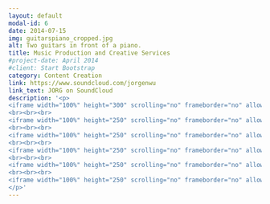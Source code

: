 ```yaml
---
layout: default
modal-id: 6
date: 2014-07-15
img: guitarspiano_cropped.jpg
alt: Two guitars in front of a piano.
title: Music Production and Creative Services
#project-date: April 2014
#client: Start Bootstrap
category: Content Creation
link: https://www.soundcloud.com/jorgenwu
link_text: JORG on SoundCloud
description: '<p>
<iframe width="100%" height="300" scrolling="no" frameborder="no" allow="autoplay" src="https://w.soundcloud.com/player/?url=https%3A//api.socom/playlists/1293444919&color=%23ff5500&auto_play=false&hide_related=false&show_comments=false&show_user=true&show_reposts=false&show_teavisual=true"></iframe>
<br><br><br>
<iframe width="100%" height="250" scrolling="no" frameborder="no" allow="autoplay" src="https://w.soundcloud.com/player/?url=https%3A//api.socom/playlists/1172422729&color=%23ff5500&auto_play=false&hide_related=false&show_comments=false&show_user=true&show_reposts=false&show_teavisual=true"></iframe>
<br><br><br>
<iframe width="100%" height="250" scrolling="no" frameborder="no" allow="autoplay" src="https://w.soundcloud.com/player/?url=httpssoundcloud.com/playlists/930940474&color=%23ff5500&auto_play=false&hide_related=false&show_comments=false&show_user=true&show_reposshow_teaser=true&visual=true"></iframe>
<br><br><br>
<iframe width="100%" height="250" scrolling="no" frameborder="no" allow="autoplay" src="https://w.soundcloud.com/player/?url=httpssoundcloud.com/playlists/797225631&color=%23ff5500&auto_play=false&hide_related=false&show_comments=false&show_user=true&show_reposshow_teaser=true&visual=true"></iframe>
<br><br><br>
<iframe width="100%" height="250" scrolling="no" frameborder="no" allow="autoplay" src="https://w.soundcloud.com/player/?url=httpsoundcloud.com/playlists/596052888&color=%23ff5500&auto_play=false&hide_related=false&show_comments=false&show_user=true&show_reposhow_teaser=true&visual=true"></iframe>
<br><br><br>
<iframe width="100%" height="250" scrolling="no" frameborder="no" allow="autoplay" src="https://w.soundcloud.com/player/?url=https%3A//api.soundcloud.com/tracks/261708645&color=%23ff5500&auto_play=false&hide_related=false&show_comments=false&show_user=true&show_reposts=false&show_teaser=true&visual=true"></iframe>
</p>'
---
```

